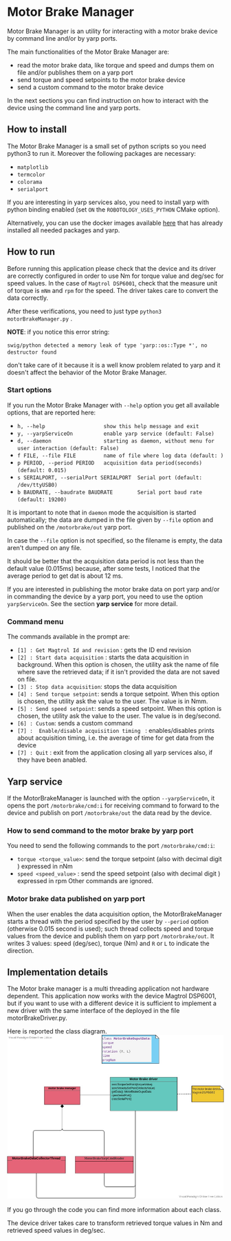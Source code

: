 # Motor Brake Manager 

Motor Brake Manager is an utility for interacting with a motor brake device by command line and/or by yarp ports.

The main functionalities of the Motor Brake Manager are:
 - read the motor brake data, like torque and speed and dumps them on file and/or publishes them on a yarp port
 - send torque and speed setpoints to the motor brake device
 - send a custom command to the motor brake device

In the next sections you can find instruction on how to interact with the device using the command line and yarp ports.

## How to install 
The Motor Brake Manager is a small set of python scripts so you need python3 to run it.
Moreover the following packages are necessary:
 - `matplotlib`
 - `termcolor`
 - `colorama`
 - `serialport`

If you are interesting in yarp services also, you need to install yarp with python binding enabled (set `ON` the `ROBOTOLOGY_USES_PYTHON` CMake option).

Alternatively, you can use the docker images available [here](https://hub.docker.com/r/valegagge/setupmotorbrake) that has already installed all needed packages and yarp.

## How to run 
Before running this application please check that the device and its driver are correctly configured in order to use Nm for torque value and deg/sec for speed values. 
In the case of `Magtrol DSP6001`, check that the measure unit of torque is `mNm` and `rpm` for the speed. The driver takes care to convert the data correctly.

After these verifications, you need to just type `python3 motorBrakeManager.py` .

**NOTE**: if you notice this error string: 
```
swig/python detected a memory leak of type 'yarp::os::Type *', no destructor found 
``` 

don't take care of it because it is a well know problem related to yarp and it doesn't affect the behavior of the Motor Brake Manager.


### Start options
If you run the Motor Brake Manager with `--help` option you get all available options, that are reported here:


 - `h, --help                   show this help message and exit`
 - `y, --yarpServiceOn          enable yarp service (default: False)`
 - `d, --daemon                 starting as daemon, without menu for user interaction (default: False)`
 - `f FILE, --file FILE         name of file where log data (default: )`
 - `p PERIOD, --period PERIOD   acquisition data period(seconds) (default: 0.015)`
 - `s SERIALPORT, --serialPort SERIALPORT  Serial port (default: /dev/ttyUSB0)`
 - `b BAUDRATE, --baudrate BAUDRATE        Serial port baud rate (default: 19200)`

It is important to note that in `daemon` mode the acquisition is started automatically; the data are dumped in the file given by `--file` option and published on the `/motorbrake/out` yarp port.

In case the `--file` option is not specified, so the filename is empty, the data aren't dumped on any file.

It should be better that the acquisition data period is not less than the default value (0.015ms) because, after some tests, I noticed that the average period to get dat is about 12 ms.

If you are interested in publishing the motor brake data on port yarp and/or in commanding the device by a yarp port, you need to use the option `yarpServiceOn`. See the section __yarp service__ for more detail.


### Command menu
The commands available in the prompt are:
 - `[1] : Get Magtrol Id and revision` : gets the ID end revision 
 - `[2] : Start data acquisition` : starts the data acquisition in background. When this option is chosen, the utility ask the name of file where save the retrieved data; if it isn't  provided the data are not saved on file.
 - `[3] : Stop data acquisition`: stops the data acquisition
 - `[4] : Send torque setpoint`: sends a torque setpoint. When this option is chosen, the utility ask the value to the user. The value is in Nmm.
 - `[5] : Send speed setpoint`: sends a speed setpoint. When this option is chosen, the utility ask the value to the user. The value is in deg/second.
 - `[6] : Custom`: sends a custom command
 - `[7] :  Enable/disable acquisition timing ` : enables/disables prints about acquisition timing, i.e. the average of time for get data from the device
 - `[7] : Quit` : exit from the application closing all yarp services also, if they have been anabled.

## Yarp service
If the MotorBrakeManager is launched with the option `--yarpServiceOn`, it opens the port `/motorbrake/cmd:i` for receiving command to forward to the device and publish on port `/motorbrake/out` the data read by the device.

### How to send command to the motor brake by yarp port
You need to send the following commands to the port `/motorbrake/cmd:i`:
 - `torque <torque_value>`: send the torque setpoint (also with decimal digit ) expressed in nNm
 - `speed <speed_value>` :  send the speed setpoint (also with decimal digit ) expressed in rpm
Other commands are ignored.

### Motor brake data published on yarp port
When the user enables the data acquisition option, the MotorBrakeManager starts a thread with the period specified by the user by `--period` option (otherwise 0.015 second is used); such thread collects speed and torque values from the device and publish them on yarp port `/motorbrake/out`. It writes 3 values: speed (deg/sec), torque (Nm) and `R` or `L` to indicate the direction.


## Implementation details

The Motor brake manager is a multi threading application not hardware dependent. 
This application now works with the device Magtrol DSP6001, but if you want to use with a different device it is sufficient to implement a new driver with the same interface of the deployed in the file motorBrakeDriver.py.

Here is reported the class diagram.
![immagine](./misc/MotorBrake_class.jpg)

If you go through the code you can find more information about each class.

The device driver takes care to transform retrieved torque values in Nm and retrieved speed values in deg/sec.

